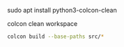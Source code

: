 sudo apt install python3-colcon-clean

colcon clean workspace



```bash
colcon build --base-paths src/*
```
